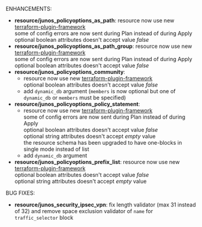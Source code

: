 <!-- markdownlint-disable-file MD013 MD041 -->
ENHANCEMENTS:

* **resource/junos_policyoptions_as_path**: resource now use new [terraform-plugin-framework](https://github.com/hashicorp/terraform-plugin-framework)  
  some of config errors are now sent during Plan instead of during Apply  
  optional boolean attributes doesn't accept value *false*  
* **resource/junos_policyoptions_as_path_group**: resource now use new [terraform-plugin-framework](https://github.com/hashicorp/terraform-plugin-framework)  
  some of config errors are now sent during Plan instead of during Apply  
  optional boolean attributes doesn't accept value *false*  
* **resource/junos_policyoptions_community**:
  * resource now use new [terraform-plugin-framework](https://github.com/hashicorp/terraform-plugin-framework)  
    optional boolean attributes doesn't accept value *false*  
  * add `dynamic_db` argument (`members` is now optional but one of `dynamic_db` or `members` must be specified)
* **resource/junos_policyoptions_policy_statement**:
  * resource now use new [terraform-plugin-framework](https://github.com/hashicorp/terraform-plugin-framework)  
    some of config errors are now sent during Plan instead of during Apply  
    optional boolean attributes doesn't accept value *false*  
    optional string attributes doesn't accept *empty* value  
    the resource schema has been upgraded to have one-blocks in single mode instead of list
  * add `dynamic_db` argument
* **resource/junos_policyoptions_prefix_list**: resource now use new [terraform-plugin-framework](https://github.com/hashicorp/terraform-plugin-framework)  
  optional boolean attributes doesn't accept value *false*  
  optional string attributes doesn't accept *empty* value  

BUG FIXES:

* **resource/junos_security_ipsec_vpn**: fix length validator (max 31 instead of 32) and remove space exclusion validator of `name` for `traffic_selector` block
